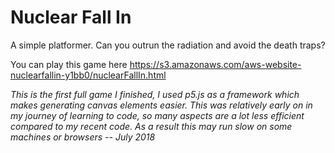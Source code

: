 # Nuclear Fall In

A simple platformer. Can you outrun the radiation and avoid the death traps?

You can play this game here https://s3.amazonaws.com/aws-website-nuclearfallin-y1bb0/nuclearFallIn.html

*This is the first full game I finished, I used p5.js as a framework which makes generating canvas elements easier. This was relatively early on in my journey of learning to code, so many aspects are a lot less efficient compared to my recent code. As a result this may run slow on some machines or browsers -- July 2018*
